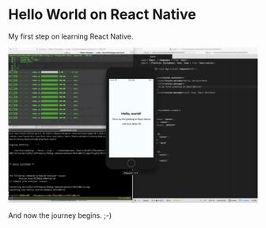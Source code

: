 # Hello World on React Native

My first step on learning React Native.

[![](https://github.com/zencoderohrobin/react-native-hello-world/blob/master/images/Screenshot-1.jpg?raw=true)](https://github.com/zencoderohrobin/react-native-hello-world/blob/master/images/Screenshot-1.jpg)

And now the journey begins. ;-)
